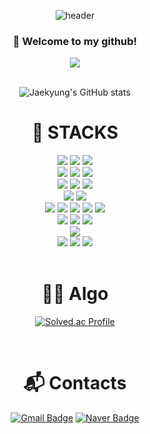 <!--
**jaekyungshon/jaekyungshon** is a ✨ _special_ ✨ repository because its `README.md` (this file) appears on your GitHub profile.

Here are some ideas to get you started:

- 🔭 I’m currently working on ...
- 🌱 I’m currently learning ...
- 👯 I’m looking to collaborate on ...
- 🤔 I’m looking for help with ...
- 💬 Ask me about ...
- 📫 How to reach me: ...
- 😄 Pronouns: ...
- ⚡ Fun fact: ...
-->
<!-- Header --> 
<div align="center">
  
  ![header](https://capsule-render.vercel.app/api?type=waving&text=Hello%,%World!&height=180&animation=fadeIn)
  <h3>
    👑 Welcome to my github! 
  </h3>
  <a href="https://hits.seeyoufarm.com"><img src="https://hits.seeyoufarm.com/api/count/incr/badge.svg?url=https%3A%2F%2Fgithub.com%2Fjaekyungshon&count_bg=%23B22AAD&title_bg=%23AA1919&icon=&icon_color=%23FBFBFB&title=hits&edge_flat=false"/></a>
  <br/>
  <br/>
  
  ![Jaekyung's GitHub stats](https://github-readme-stats.vercel.app/api?username=jaekyungshon&show_icons=true&theme=radical)
</div>

<!-- Body -->
<div align="center">

  <h1>📖 STACKS</h1>

  <img src="https://img.shields.io/badge/java-007396?style=for-the-badge&logo=java&logoColor=white">
  <img src="https://img.shields.io/badge/C-A8B9CC?style=for-the-badge&logo=c&logoColor=white">
  <img src="https://img.shields.io/badge/python-3776AB?style=for-the-badge&logo=python&logoColor=white">
  <br/>

  <img src="https://img.shields.io/badge/html5-E34F26?style=for-the-badge&logo=html5&logoColor=white">
  <img src="https://img.shields.io/badge/css-1572B6?style=for-the-badge&logo=css3&logoColor=white">
  <img src="https://img.shields.io/badge/javascript-F7DF1E?style=for-the-badge&logo=javascript&logoColor=black">
  <br/>

  <img src="https://img.shields.io/badge/oracle-F80000?style=for-the-badge&logo=oracle&logoColor=white">
  <img src="https://img.shields.io/badge/mysql-4479A1?style=for-the-badge&logo=mysql&logoColor=white">
  <img src="https://img.shields.io/badge/mariaDB-003545?style=for-the-badge&logo=mariaDB&logoColor=white">
  <br/>

  <img src="https://img.shields.io/badge/react-61DAFB?style=for-the-badge&logo=react&logoColor=black">
  <img src="https://img.shields.io/badge/node.js-339933?style=for-the-badge&logo=Node.js&logoColor=white">
  <br/>

  <img src="https://img.shields.io/badge/spring-6DB33F?style=for-the-badge&logo=spring&logoColor=white">
  <img src="https://img.shields.io/badge/springboot-6DB33F?style=for-the-badge&logo=springboot&logoColor=white">
  <img src="https://img.shields.io/badge/django-092E20?style=for-the-badge&logo=django&logoColor=white">
  <img src="https://img.shields.io/badge/flask-000000?style=for-the-badge&logo=flask&logoColor=white">
  <img src="https://img.shields.io/badge/bootstrap-7952B3?style=for-the-badge&logo=bootstrap&logoColor=white">
  <br/>

  <img src="https://img.shields.io/badge/linux-FCC624?style=for-the-badge&logo=linux&logoColor=black">
  <img src="https://img.shields.io/badge/amazonaws-232F3E?style=for-the-badge&logo=amazonaws&logoColor=white">
  <img src="https://img.shields.io/badge/apache tomcat-F8DC75?style=for-the-badge&logo=apachetomcat&logoColor=white">
  <br/>

  <img src="https://img.shields.io/badge/github-181717?style=for-the-badge&logo=github&logoColor=white">
  <br/>

  <img src="https://img.shields.io/badge/Eclipse-2C2255?style=for-the-badge&logo=Eclipse&logoColor=white">
  <img src="https://img.shields.io/badge/Visual Studio Code-007ACC?style=for-the-badge&logo=Visual Studio Code&logoColor=white">
  <img src="https://img.shields.io/badge/PyCharm-000000?style=for-the-badge&logo=PyCharm&logoColor=white">
  <br/>
  <br/>

  <h1>👨‍🎓 Algo</h1>
  
  [![Solved.ac Profile](http://mazassumnida.wtf/api/v2/generate_badge?boj=copier2008)](https://solved.ac/copier2008/)

  <br/>
  
  <h1>📬 Contacts</h1>

  [![Gmail Badge](https://img.shields.io/badge/Gmail-d14836?style=flat-square&logo=Gmail&logoColor=white&link=mailto:jksohn28@gmail.com)](mailto:jksohn28@gmail.com)
[![Naver Badge](https://img.shields.io/badge/Naver-03C75A?style=flat-square&logo=Naver&logoColor=white&link=mailto:jksohn28@naver.com)](mailto:jksohn28@naver.com)
</div>
